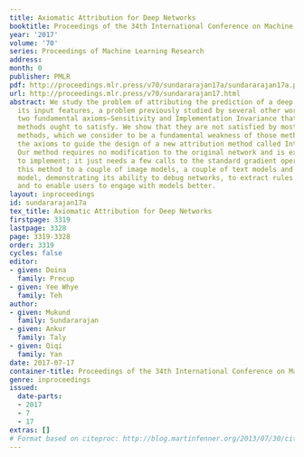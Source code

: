 ```yaml
---
title: Axiomatic Attribution for Deep Networks
booktitle: Proceedings of the 34th International Conference on Machine Learning
year: '2017'
volume: '70'
series: Proceedings of Machine Learning Research
address: 
month: 0
publisher: PMLR
pdf: http://proceedings.mlr.press/v70/sundararajan17a/sundararajan17a.pdf
url: http://proceedings.mlr.press/v70/sundararajan17.html
abstract: We study the problem of attributing the prediction of a deep network to
  its input features, a problem previously studied by several other works. We identify
  two fundamental axioms—Sensitivity and Implementation Invariance that attribution
  methods ought to satisfy. We show that they are not satisfied by most known attribution
  methods, which we consider to be a fundamental weakness of those methods. We use
  the axioms to guide the design of a new attribution method called Integrated Gradients.
  Our method requires no modification to the original network and is extremely simple
  to implement; it just needs a few calls to the standard gradient operator. We apply
  this method to a couple of image models, a couple of text models and a chemistry
  model, demonstrating its ability to debug networks, to extract rules from a network,
  and to enable users to engage with models better.
layout: inproceedings
id: sundararajan17a
tex_title: Axiomatic Attribution for Deep Networks
firstpage: 3319
lastpage: 3328
page: 3319-3328
order: 3319
cycles: false
editor:
- given: Doina
  family: Precup
- given: Yee Whye
  family: Teh
author:
- given: Mukund
  family: Sundararajan
- given: Ankur
  family: Taly
- given: Qiqi
  family: Yan
date: 2017-07-17
container-title: Proceedings of the 34th International Conference on Machine Learning
genre: inproceedings
issued:
  date-parts:
  - 2017
  - 7
  - 17
extras: []
# Format based on citeproc: http://blog.martinfenner.org/2013/07/30/citeproc-yaml-for-bibliographies/
---
```

